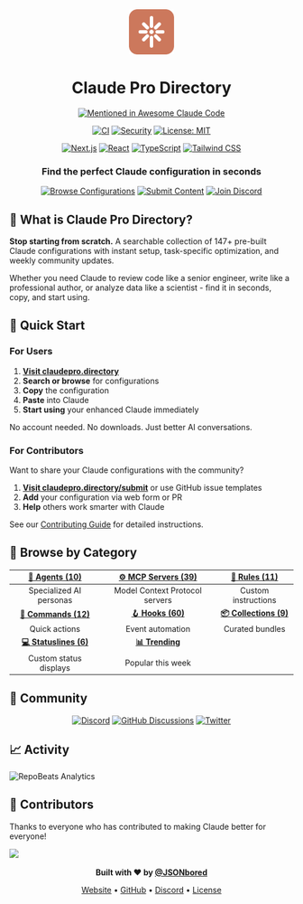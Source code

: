 <div align="center">

<img src="public/assets/icons/claudepro-directory-icon.svg" alt="Claude Pro Directory Logo" width="80" height="80" />

# Claude Pro Directory

[![Mentioned in Awesome Claude Code](https://awesome.re/mentioned-badge.svg)](https://github.com/hesreallyhim/awesome-claude-code)

[![CI](https://github.com/JSONbored/claudepro-directory/actions/workflows/ci.yml/badge.svg?branch=main&event=push)](https://github.com/JSONbored/claudepro-directory/actions/workflows/ci.yml)
[![Security](https://github.com/JSONbored/claudepro-directory/actions/workflows/security.yml/badge.svg?branch=main&event=push)](https://github.com/JSONbored/claudepro-directory/actions/workflows/security.yml)
[![License: MIT](https://img.shields.io/badge/License-MIT-orange.svg)](https://opensource.org/licenses/MIT)

[![Next.js](https://img.shields.io/badge/Next.js-15.5-black?style=flat-square&logo=next.js&logoColor=white)](https://nextjs.org/)
[![React](https://img.shields.io/badge/React-19.1-61DAFB?style=flat-square&logo=react&logoColor=white)](https://react.dev/)
[![TypeScript](https://img.shields.io/badge/TypeScript-5.9-3178C6?style=flat-square&logo=typescript&logoColor=white)](https://www.typescriptlang.org/)
[![Tailwind CSS](https://img.shields.io/badge/Tailwind-v4.1-38B2AC?style=flat-square&logo=tailwind-css&logoColor=white)](https://tailwindcss.com/)

### **Find the perfect Claude configuration in seconds**

<div align="center">

[![Browse Configurations](https://img.shields.io/badge/🌐_Browse_Configurations-Visit_Site-CC785C?style=for-the-badge)](https://claudepro.directory)
[![Submit Content](https://img.shields.io/badge/📝_Submit_Yours-Contribute-4CAF50?style=for-the-badge)](https://claudepro.directory/submit)
[![Join Discord](https://img.shields.io/badge/Discord-Join_Community-5865F2?style=for-the-badge&logo=discord&logoColor=white)](https://discord.gg/Ax3Py4YDrq)

</div>

</div>

## 🎯 What is Claude Pro Directory?

**Stop starting from scratch.** A searchable collection of 147+ pre-built Claude configurations with instant setup, task-specific optimization, and weekly community updates.

Whether you need Claude to review code like a senior engineer, write like a professional author, or analyze data like a scientist - find it in seconds, copy, and start using.

## 🚀 Quick Start

### For Users

1. **[Visit claudepro.directory](https://claudepro.directory)**
2. **Search or browse** for configurations
3. **Copy** the configuration
4. **Paste** into Claude
5. **Start using** your enhanced Claude immediately

No account needed. No downloads. Just better AI conversations.

### For Contributors

Want to share your Claude configurations with the community?

1. **[Visit claudepro.directory/submit](https://claudepro.directory/submit)** or use GitHub issue templates
2. **Add** your configuration via web form or PR
3. **Help** others work smarter with Claude

See our [Contributing Guide](.github/CONTRIBUTING.md) for detailed instructions.

## 🎪 Browse by Category

<div align="center">

| **[🤖 Agents (10)](https://claudepro.directory/agents)** | **[⚙️ MCP Servers (39)](https://claudepro.directory/mcp)** | **[📜 Rules (11)](https://claudepro.directory/rules)** |
|:---:|:---:|:---:|
| Specialized AI personas | Model Context Protocol servers | Custom instructions |
| **[🔧 Commands (12)](https://claudepro.directory/commands)** | **[🪝 Hooks (60)](https://claudepro.directory/hooks)** | **[📦 Collections (9)](https://claudepro.directory/collections)** |
| Quick actions | Event automation | Curated bundles |
| **[💻 Statuslines (6)](https://claudepro.directory/statuslines)** | **[📊 Trending](https://claudepro.directory/trending)** | |
| Custom status displays | Popular this week | |

</div>

## 🤝 Community

<div align="center">

[![Discord](https://img.shields.io/badge/Discord-Join%20Server-5865F2?style=for-the-badge&logo=discord&logoColor=white)](https://discord.gg/Ax3Py4YDrq)
[![GitHub Discussions](https://img.shields.io/badge/GitHub-Discussions-181717?style=for-the-badge&logo=github&logoColor=white)](https://github.com/JSONbored/claudepro-directory/discussions)
[![Twitter](https://img.shields.io/badge/Twitter-@JSONbored-1DA1F2?style=for-the-badge&logo=twitter&logoColor=white)](https://x.com/JSONbored)

</div>

## 📈 Activity

![RepoBeats Analytics](https://repobeats.axiom.co/api/embed/c2b1b7e36103fba7a650c6d7f2777cba7338a1f7.svg "Repobeats analytics image")

## 👥 Contributors

Thanks to everyone who has contributed to making Claude better for everyone!

<!-- ALL-CONTRIBUTORS-LIST:START - Do not remove or modify this section -->
<!-- prettier-ignore-start -->
<!-- markdownlint-disable -->
<!-- Add contributors here -->
<!-- markdownlint-enable -->
<!-- prettier-ignore-end -->
<!-- ALL-CONTRIBUTORS-LIST:END -->

<a href="https://github.com/JSONbored/claudepro-directory/graphs/contributors">
  <img src="https://contrib.rocks/image?repo=JSONbored/claudepro-directory" />
</a>



<div align="center">

**Built with ❤️ by [@JSONbored](https://github.com/JSONbored)**

[Website](https://claudepro.directory) • [GitHub](https://github.com/JSONbored/claudepro-directory) • [Discord](https://discord.gg/Ax3Py4YDrq) • [License](LICENSE)

</div>